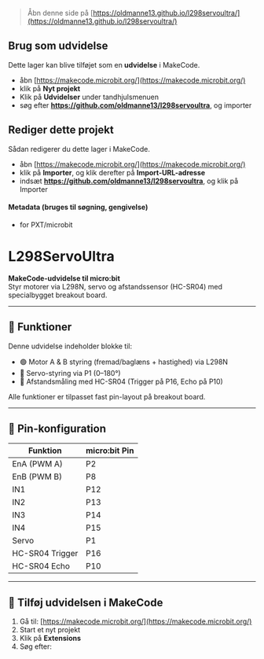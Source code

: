 
> Åbn denne side på [https://oldmanne13.github.io/l298servoultra/](https://oldmanne13.github.io/l298servoultra/)

## Brug som udvidelse

Dette lager kan blive tilføjet som en **udvidelse** i MakeCode.

* åbn [https://makecode.microbit.org/](https://makecode.microbit.org/)
* klik på **Nyt projekt**
* Klik på **Udvidelser** under tandhjulsmenuen
* søg efter **https://github.com/oldmanne13/l298servoultra**, og importer

## Rediger dette projekt

Sådan redigerer du dette lager i MakeCode.

* åbn [https://makecode.microbit.org/](https://makecode.microbit.org/)
* klik på **Importer**, og klik derefter på **Import-URL-adresse**
* indsæt **https://github.com/oldmanne13/l298servoultra**, og klik på Importer

#### Metadata (bruges til søgning, gengivelse)

* for PXT/microbit
<script src="https://makecode.com/gh-pages-embed.js"></script><script>makeCodeRender("{{ site.makecode.home_url }}", "{{ site.github.owner_name }}/{{ site.github.repository_name }}");</script>
# L298ServoUltra

**MakeCode-udvidelse til micro:bit**  
Styr motorer via L298N, servo og afstandssensor (HC-SR04) med specialbygget breakout board.

---

## 🔧 Funktioner

Denne udvidelse indeholder blokke til:

- 🟢 Motor A & B styring (fremad/baglæns + hastighed) via L298N
- 🔵 Servo-styring via P1 (0–180°)
- 🔴 Afstandsmåling med HC-SR04 (Trigger på P16, Echo på P10)

Alle funktioner er tilpasset fast pin-layout på breakout board.

---

## 🔌 Pin-konfiguration

| Funktion       | micro:bit Pin |
|----------------|---------------|
| EnA (PWM A)    | P2            |
| EnB (PWM B)    | P8            |
| IN1            | P12           |
| IN2            | P13           |
| IN3            | P14           |
| IN4            | P15           |
| Servo          | P1            |
| HC-SR04 Trigger| P16           |
| HC-SR04 Echo   | P10           |

---

## 🧱 Tilføj udvidelsen i MakeCode

1. Gå til: [https://makecode.microbit.org/](https://makecode.microbit.org/)
2. Start et nyt projekt
3. Klik på **Extensions**
4. Søg efter:
